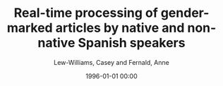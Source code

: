 ---
layout: post
title: Real-time processing of gender-marked articles by native and non-native Spanish speakers

date: 1996-01-01 00:00
author: Lew-Williams, Casey and Fernald, Anne
journal: Journal of memory and language

year: 2010
---